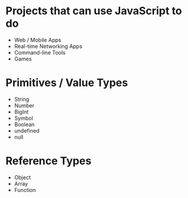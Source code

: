 # Projects that can use JavaScript to do

-   Web / Mobile Apps
-   Real-time Networking Apps
-   Command-line Tools
-   Games

# Primitives / Value Types

-   String
-   Number
-   BigInt
-   Symbol
-   Boolean
-   undefined
-   null

# Reference Types

-   Object
-   Array
-   Function
